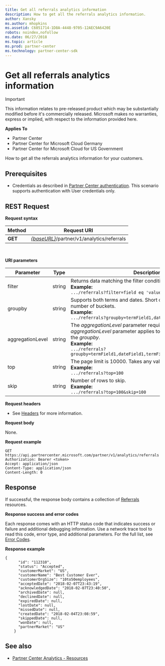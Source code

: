 ```yaml
---
title: Get all referrals analytics information
description: How to get all the referrals analytics information. 
author: Xansky
ms.author: mhopkins   
ms.assetid: C6051714-1D8A-4448-9705-12AEC9A6420E
robots: noindex,nofollow   
ms.date: 06/27/2018
ms.topic: article
ms.prod: partner-center
ms.technology: partner-center-sdk
---
```


# Get all referrals analytics information

>[!IMPORTANT]   
>This information relates to pre-released product which may be substantially modified before it's commercially released. Microsoft makes no warranties, express or implied, with respect to the information provided here. 

**Applies To**

-   Partner Center
-   Partner Center for Microsoft Cloud Germany
-   Partner Center for Microsoft Cloud for US Government


How to get all the referrals analytics information for your customers. 

## <span id="Prerequisites"></span><span id="prerequisites"></span><span id="PREREQUISITES"></span>Prerequisites


-   Credentials as described in [Partner Center authentication](partner-center-authentication.md). This scenario supports authentication with User credentials only. 

## <span id="Request"></span><span id="request"></span><span id="REQUEST"></span>REST Request


**Request syntax**

| Method  | Request URI |
|---------|-------------|
| **GET** | [*\{baseURL\}*](partner-center-rest-urls.md)/partner/v1/analytics/referrals |
 

**URI parameters**

| Parameter | Type | Description |
|-----------|------|-------------|
| filter | string |	Returns data matching the filter condition.</br> **Example:**</br>  `.../referrals?filter=field eq 'value'` |
| groupby | string |	Supports both terms and dates. Short circuit logic to limit the number of buckets.</br> **Example:**</br>  `.../referrals?groupby=termField1,dateField1,termField2` |
| aggregationLevel | string |	The *aggregationLevel* parameter requires a *groupby*. The *aggregationLevel* parameter applies to all date fields present in the *groupby*.</br> **Example:**</br> `.../referrals?groupby=termField1,dateField1,termField2&aggregationLevel=day` |
| top | string | The page limit is 10000. Takes any value less than 10000.</br> **Example:**</br> `.../referrals?top=100`</br> |
| skip | string |	Number of rows to skip.</br> **Example:**</br>  `.../referrals?top=100&skip=100` |

  
**Request headers**

-   See [Headers](headers.md) for more information.

**Request body**

None.

**Request example**

```
GET https://api.partnercenter.microsoft.com/partner/v1/analytics/referrals
Authorization: Bearer <token>
Accept: application/json
Content-Type: application/json
Content-Length: 0
```

## <span id="Response"></span><span id="response"></span><span id="RESPONSE"></span>Response


If successful, the response body contains a collection of [Referrals](partner-center-analytics.md#referrals) resources.

**Response success and error codes**

Each response comes with an HTTP status code that indicates success or failure and additional debugging information. Use a network trace tool to read this code, error type, and additional parameters. For the full list, see [Error Codes](error-codes.md).

**Response example**

```
{
      "id": "112310",
      "status": "Accepted",
      "customerMarket": "US",
      "customerName": "Best Customer Ever",
      "customerOrgSize": "10to50employees",
      "acceptedDate": "2018-02-07T23:43:19",
      "acknowledgedDate": "2018-02-07T23:40:50",
      "archivedDate": null,
      "declinedDate": null,
      "expiredDate": null,
      "lostDate": null,
      "missedDate": null,
      "createdDate": "2018-02-04T23:08:59",
      "skippedDate": null,
      "wonDate": null,
      "partnerMarket": "US"
    }
```


## <span id="See_Also"></span><span id="see_also"></span><span id="SEE_ALSO"></span>See also
 - [Partner Center Analytics - Resources](partner-center-analytics-resources.md)
